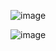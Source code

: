 ![image](https://github.com/parkuiery/KMP/assets/128464859/6677f2c4-39bc-448b-8dcc-ca766d95524a)

![image](https://github.com/parkuiery/KMP/assets/128464859/fcdb6264-1b73-4085-8530-d65944370af1)
